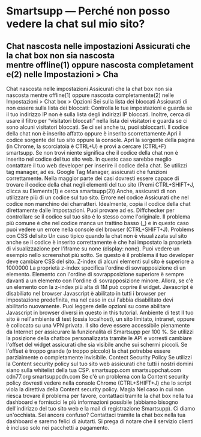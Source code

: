 # Smartsupp — Perché non posso vedere la chat sul mio sito?
## Chat nascosta nelle impostazioni Assicurati che la chat box non sia nascosta mentre offline(1) oppure nascosta completamente(2) nelle Impostazioni > Cha
Chat nascosta nelle impostazioni
Assicurati che la chat box non sia nascosta mentre offline(1) oppure nascosta completamente(2) nelle Impostazioni > Chat box > Opzioni
Sei sulla lista dei bloccati
Assicurati di non essere sulla lista dei bloccati:
Controlla le tue impostazioni e guarda se il tuo indirizzo IP non è sulla lista degli indirizzi IP bloccati.
Inoltre, cerca di usare il filtro per “visitatori bloccati” nella lista dei visitatori e guarda se ci sono alcuni visitatori bloccati. Se ci sei anche tu, puoi sbloccarti.
Il codice della chat non è inserito affatto oppure è inserito scorrettamente
Apri il codice sorgente del tuo sito oppure la console. Apri la sorgente della pagina (in Chrome, la scorciatoia è CTRL+U) e provi a cercare (CTRL+F) smartsupp. Se non trovi niente significa che il codice della chat non è inserito nel codice del tuo sito web. In questo caso sarebbe meglio contattare il tuo web developer per inserire il codice della chat. 
Se utilizzi tag manager, ad es. Google Tag Manager, assicurati che funzioni correttamente. Nella maggior parte dei casi dovresti essere capace di trovare il codice della chat negli elementi del tuo sito (Premi CTRL+SHIFT+J, clicca su Elements(1) e cerca smartsupp(2))
Anche, assicurati di non utilizzare più di un codice sul tuo sito.
Errore nel codice
Assicurati che nel codice non manchino dei charratteri. Idealmente, copia il codice della chat direttamente dalle Impostazioni. Puoi provare ad es. Diffchecker per controllare se il codice sul tuo sito è lo stesso come l'originale. Il problema più comune è che nel codice manca un trattino basso (_) e in questo caso puoi vedere un errore nella console del browser (CTRL+SHIFT+J).
Problems con CSS del sito
Un caso tipico quando la chat non è visualizzata sul sito anche se il codice è inserito correttamente è che hai impostato la proprietà di visualizzazione per l'iframe su none (display: none). Puoi vedere un esempio nello screenshot più sotto. Se questo è il problema il tuo developer deve cambiare CSS del sito.
Z-index di alcuni elementi sul sito è superiore a 1000000
La proprietà z-index specifica l'ordine di sovrapposizione di un elemento.
Elemento con l'ordine di sovrapposizione superiore è sempre davanti a un elemento con l'ordine di sovrapposizione minore.
Allora, se c'è un elemento con la z-index più alta di 1M può coprire il widget.
Javascript è disabiliato nel browser
Javascript è abilitato in tutti i browser per impostazione predefinita, ma nel caso in cui l'abbia disabilitato devi abilitarlo nuovamente. Puoi leggere delle opzioni su come abilitare Javascript in browser diversi in questo in this tutorial.
Ambiente di test
Il tuo sito è nell'ambiente di test (ossia localhost), un sito limitato, intranet, oppure è collocato su una VPN privata. Il sito deve essere accessibile pienamente da Internet per assicurare la funzionalità di Smartsupp per 100 %.
Se utilizzi la posizione della chatbox personalizzata tramite le API e vorresti cambiare l'offset del widget assicurati che sia visibile anche sui schermi piccoli. Se l'offset è troppo grande (o troppo piccolo) la chat potrebbe essere parzialmente o completamente invisibile.
Contect Security Policy
Se utilizzi la Content security policy sul tuo sito web assicurati che tutti i nostri domini siano sulla whitelist della tua CSP.
smartsupp.com
smartsuppchat.com
cdn77.org
smartsuppcdn.com
Se c'è un problema con la Content security policy dovresti vedere nella console Chrome (CTRL+SHIFT+J) che lo script viola la direttiva della Content security policy.
Magia
Nel caso in cui non riesca trovare il problema per favore, contattaci tramite la chat box nella tua dashboard e forniscici le più informazioni possibile (abbiamo bisogno dell'indirizzo del tuo sito web e la mail di registrazione Smartsupp). Ci diamo un'occhiata.
Sei ancora confuso? Contattaci tramite la chat box nella tua dashboard e saremo felici di aiutarti. Si prega di notare che il servizio clienti è incluso solo nei pacchetti a pagamento.

